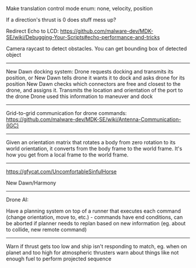 Make translation control mode enum: none, velocity, position

If a direction's thrust is 0 does stuff mess up?

Redirect Echo to LCD: https://github.com/malware-dev/MDK-SE/wiki/Debugging-Your-Scripts#echo-performance-and-tricks

Camera raycast to detect obstacles. You can get bounding box of detected object

---

New Dawn docking system:
Drone requests docking and transmits its position, or New Dawn tells drone it wants it to dock and asks drone for its position
New Dawn checks which connectors are free and closest to the drone, and assigns it. Transmits the location and orientation of the port to the drone
Drone used this information to maneuver and dock

---

Grid-to-grid communication for drone commands: https://github.com/malware-dev/MDK-SE/wiki/Antenna-Communication-(IGC)

---

Given an orientation matrix that rotates a body from zero rotation to its world orientation, it converts from the body frame to the world frame. It's how you get from a local frame to the world frame.

---

https://gfycat.com/UncomfortableSinfulHorse

New Dawn/Harmony

---

Drone AI:

Have a planning system on top of a runner that executes each command (change orientation, move to, etc.) - commands have end conditions, can be aborted if planner needs to replan based on new information (eg. about to collide, new remote command)

---

Warn if thrust gets too low and ship isn't responding to match, eg. when on planet and too high for atmospheric thrusters
warn about things like not enough fuel to perform projected sequence
